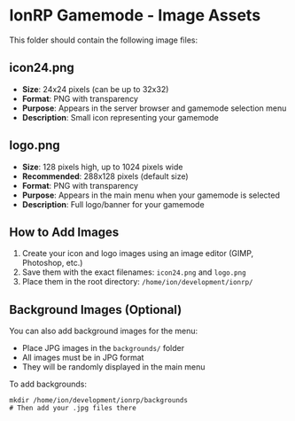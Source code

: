 # IonRP Gamemode - Image Assets

This folder should contain the following image files:

## icon24.png
- **Size**: 24x24 pixels (can be up to 32x32)
- **Format**: PNG with transparency
- **Purpose**: Appears in the server browser and gamemode selection menu
- **Description**: Small icon representing your gamemode

## logo.png
- **Size**: 128 pixels high, up to 1024 pixels wide
- **Recommended**: 288x128 pixels (default size)
- **Format**: PNG with transparency
- **Purpose**: Appears in the main menu when your gamemode is selected
- **Description**: Full logo/banner for your gamemode

## How to Add Images

1. Create your icon and logo images using an image editor (GIMP, Photoshop, etc.)
2. Save them with the exact filenames: `icon24.png` and `logo.png`
3. Place them in the root directory: `/home/ion/development/ionrp/`

## Background Images (Optional)

You can also add background images for the menu:
- Place JPG images in the `backgrounds/` folder
- All images must be in JPG format
- They will be randomly displayed in the main menu

To add backgrounds:
```
mkdir /home/ion/development/ionrp/backgrounds
# Then add your .jpg files there
```
